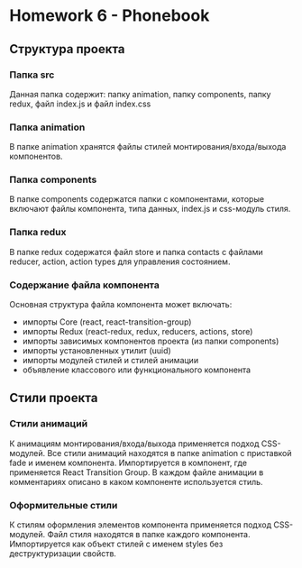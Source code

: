 # Homework 6 - Phonebook

## Структура проекта

### Папка src

Данная папка содержит: папку animation, папку components, папку redux, файл index.js и файл
index.css

### Папка animation

В папке animation хранятся файлы стилей монтирования/входа/выхода компонентов.

### Папка components

В папке components содержатся папки с компонентами, которые включают файлы компонента, типа данных,
index.js и css-модуль стиля.

### Папка redux

В папке redux содержатся файл store и папка contacts с файлами reducer, action, action types для управления состоянием.

### Содержание файла компонента

Основная структура файла компонента может включать:

- импорты Core (react, react-transition-group)
- импорты Redux (react-redux, redux, reducers, actions, store)
- импорты зависимых компонентов проекта (из папки components)
- импорты установленных утилит (uuid)
- импорты модулей стилей и стилей анимации
- объявление классового или функционального компонента

## Стили проекта

### Стили анимаций

К анимациям монтирования/входа/выхода применяется подход CSS-модулей. Все стили анимаций находятся в
папке animation с приставкой fade и именем компонента. Импортируется в компонент, где применяется
React Transition Group. В каждом файле анимации в комментариях описано в каком компоненте
используется стиль.

### Оформительные стили

К стилям оформления элементов компонента применяется подход CSS-модулей. Файл стиля находятся в
папке каждого компонента. Импортируется как объект стилей с именем styles без деструктуризации
свойств.
